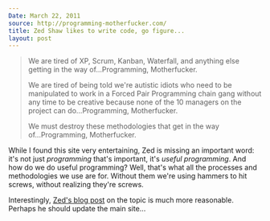 ```yaml
---
Date: March 22, 2011
source: http://programming-motherfucker.com/
title: Zed Shaw likes to write code, go figure...
layout: post
---
```


> We are tired of XP, Scrum, Kanban, Waterfall, and anything else getting in the way of...Programming, Motherfucker.
>
> We are tired of being told we're autistic idiots who need to be manipulated to work in a Forced Pair Programming chain gang without any time to be creative because none of the 10 managers on the project can do...Programming, Motherfucker.
>
> We must destroy these methodologies that get in the way of...Programming, Motherfucker.

While I found this site very entertaining, Zed is missing an important word: it's not just _programming_ that's important, it's _useful programming_. And how do we do useful programming? Well, that's what all the processes and methodologies we use are for. Without them we're using hammers to hit screws, without realizing they're screws.

Interestingly, [Zed's blog post](http://oppugn.us/posts/1300784321.html) on the topic is much more reasonable. Perhaps he should update the main site...
